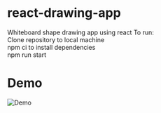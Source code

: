 # react-drawing-app
Whiteboard shape drawing app using react
To run:<br />
Clone repository to local machine <br />
npm ci to install dependencies <br />
npm run start

# Demo
![Demo](https://github.com/jda10/react-drawing-app/blob/master/demo.gif)